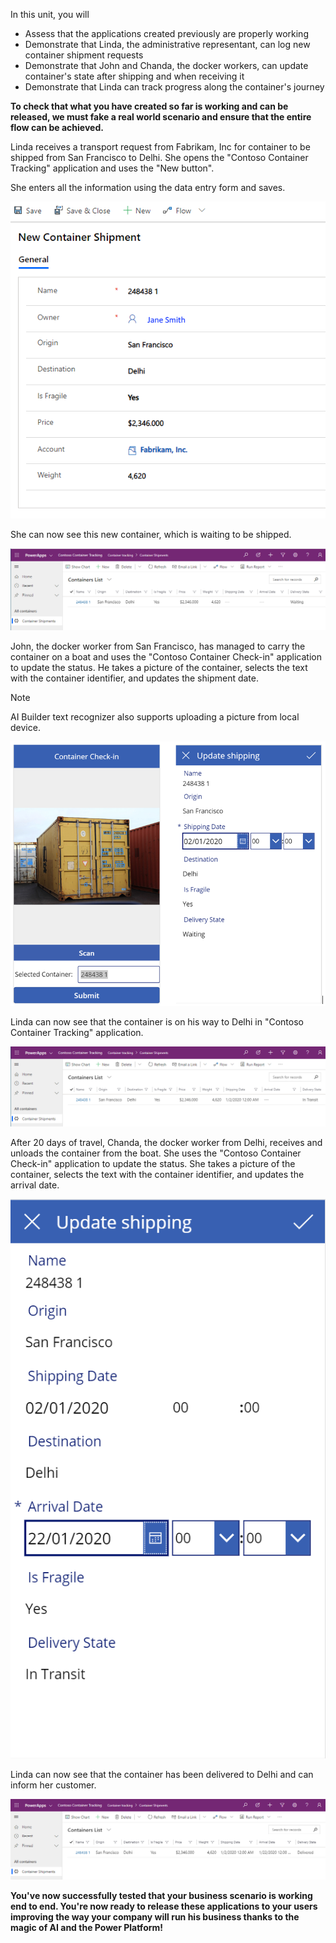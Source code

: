 In this unit, you will
-   Assess that the applications created previously are properly working
-   Demonstrate that Linda, the administrative representant, can log new container shipment requests
-   Demonstrate that John and Chanda, the docker workers, can update container's state after shipping and when receiving it
-   Demonstrate that Linda can track progress along the container's journey

**To check that what you have created so far is working and can be released, we must fake a real world scenario and ensure that the entire flow can be achieved.**

Linda receives a transport request from Fabrikam, Inc for container to be shipped from San Francisco to Delhi. She opens the "Contoso Container Tracking" application and uses the "New button".

She enters all the information using the data entry form and saves.

![New container shipment](../media/image14.png)

She can now see this new container, which is waiting to be shipped.

![Containers list](../media/image15.png)

John, the docker worker from San Francisco, has managed to carry the container on a boat and uses the "Contoso Container Check-in" application to update the status. He takes a picture of the container, selects the text with the container identifier, and updates the shipment date.

>[!NOTE] 
>AI Builder text recognizer also supports uploading a picture from local device.

![Container check-in and Update Shipping screens](../media/image16.PNG)

Linda can now see that the container is on his way to Delhi in "Contoso Container Tracking" application.

![Container tracking application](../media/image17.png)

After 20 days of travel, Chanda, the docker worker from Delhi, receives and unloads the container from the boat. She uses the "Contoso Container Check-in" application to update the status. She takes a picture of the container, selects the text with the container identifier, and updates the arrival date.

![Update Shipping screen](../media/image18.png)

Linda can now see that the container has been delivered to Delhi and can inform her customer.

![Containers list](../media/image19.png)

**You've now successfully tested that your business scenario is working end to end. You're now ready to release these applications to your users improving the way your company will run his business thanks to the magic of AI and the Power Platform!**
